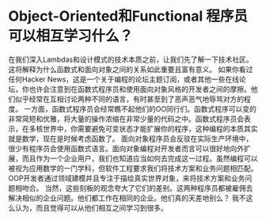 # Object-Oriented和Functional 程序员可以相互学习什么？

在我们深入Lambdas和设计模式的技术本质之前，让我们先了解一下技术社区。这将解释为什么函数式和面向对象之间的关系如此重要且富有意义。 如果你看过任何Hacker News，这是一个关于编程的论坛主题订阅，或者其他一些在线论坛，你也许会注意到在函数式程序员和使用面向对象风格的开发者之间的摩擦。他们似乎经常在互相讨论两种不同的语言，有时甚至到了恶声恶气地辱骂对方的程度。
一方面，函数式程序员会经常瞧不起他们的OO同行们。函数式程序可以变的非常简短和优雅，将大量的操作浓缩在非常少量的代码之中。函数式程序员会表示，在多核世界中，你需要避免可变状态才能扩展你的程序，这种编程的本质其实就是数学，现在是时候考虑函数了。
面向对象程序员会反驳在实际生产环境中，很少有程序员会使用函数式语言。面向对象编程对开发者而言可以很好地向外扩展，而且作为一个企业用户，我们也知道应当如何去完成这一过程。虽然编程可以被视为应用数学的一门学科，但软件工程要求我们将技术方案和业务问题相匹配。OOP开发者通过领域建模并且专注于描绘真实世界对象，来将技术方案和业务问题相吻合。
当然，这些刻板的观念夸大了它们的差别。这两种程序员都被雇佣去解决相似的企业问题。他们都工作在相同的企业。他们真的天差地别么？
我不这么认为，而且觉得可以从他们相互之间学习到很多。
